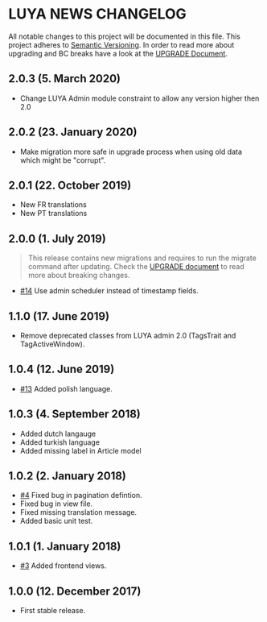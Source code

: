 # LUYA NEWS CHANGELOG

All notable changes to this project will be documented in this file. This project adheres to [Semantic Versioning](http://semver.org/).
In order to read more about upgrading and BC breaks have a look at the [UPGRADE Document](UPGRADE.md).

## 2.0.3 (5. March 2020)

+ Change LUYA Admin module constraint to allow any version higher then 2.0

## 2.0.2 (23. January 2020)

+ Make migration more safe in upgrade process when using old data which might be "corrupt".

## 2.0.1 (22. October 2019)

+ New FR translations
+ New PT translations

## 2.0.0 (1. July 2019)

> This release contains new migrations and requires to run the migrate command after updating. Check the [UPGRADE document](UPGRADE.md) to read more about breaking changes.

+ [#14](https://github.com/luyadev/luya-module-news/pull/14) Use admin scheduler instead of timestamp fields.

## 1.1.0 (17. June 2019)

+ Remove deprecated classes from LUYA admin 2.0 (TagsTrait and TagActiveWindow).

## 1.0.4 (12. June 2019)

+ [#13](https://github.com/luyadev/luya-module-news/pull/13) Added polish language.

## 1.0.3 (4. September 2018)

+ Added dutch langauge
+ Added turkish language
+ Added missing label in Article model

## 1.0.2 (2. January 2018)

+ [#4](https://github.com/luyadev/luya-module-news/issues/4) Fixed bug in pagination defintion.
+ Fixed bug in view file.
+ Fixed missing translation message.
+ Added basic unit test.

## 1.0.1 (1. January 2018)

+ [#3](https://github.com/luyadev/luya-module-news/issues/3) Added frontend views.

## 1.0.0 (12. December 2017)

+ First stable release.
